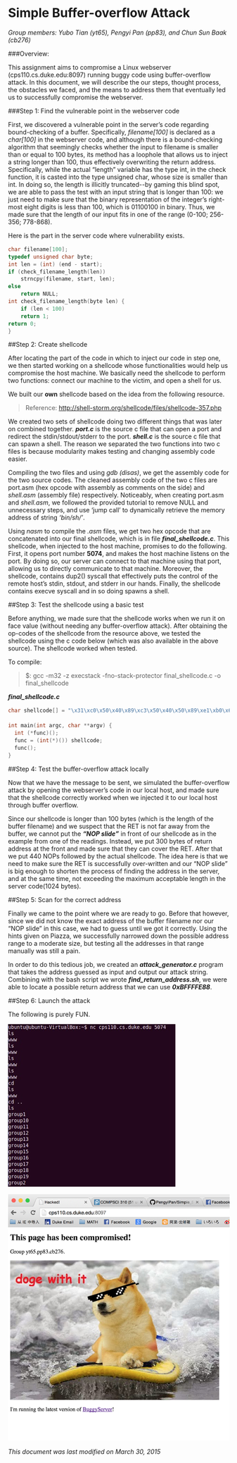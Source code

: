 
#                             Simple Buffer-overflow Attack
*Group members: Yubo Tian (yt65), Pengyi Pan (pp83), and Chun Sun Baak (cb276)*

###Overview:

This assignment aims to compromise a Linux webserver (cps110.cs.duke.edu:8097) running buggy code using buffer-overflow attack. In this document, we will describe the our steps, thought process, the obstacles we faced, and the means to address them that eventually led us to successfully compromise the webserver.

###Step 1: Find the vulnerable point in the webserver code

First, we discovered a vulnerable point in the server’s code regarding bound-checking of a buffer. Specifically, *filename[100]* is declared as a *char[100]* in the webserver code, and although there is a bound-checking algorithm that seemingly checks whether the input to filename is smaller than or equal to 100 bytes, its method has a loophole that allows us to inject a string longer than 100, thus effectively overwriting the return address. Specifically, while the actual “length” variable has the type int, in the check function, it is casted into the type unsigned char, whose size is smaller than int. In doing so, the length is illicitly truncated--by gaming this blind spot, we are able to pass the test with an input string that is longer than 100: we just need to make sure that the binary representation of the integer’s right-most eight digits is less than 100, which is 01100100 in binary. Thus, we made sure that the length of our input fits in one of the range (0-100; 256-356; 778-868). 

Here is the part in the server code where vulnerability exists.
```c
char filename[100];
typedef unsigned char byte;
int len = (int) (end - start);
if (check_filename_length(len))
	strncpy(filename, start, len);
else
	return NULL;
int check_filename_length(byte len) {
	if (len < 100)
	return 1;
return 0;
}
```
##Step 2: Create shellcode

After locating the part of the code in which to inject our code in step one, we then started working on a shellcode whose functionalities would help us compromise the host machine. We basically need the shellcode to perform two functions: connect our machine to the victim, and open a shell for us. 

We built our **own** shellcode based on the idea from the following resource. 

>Reference: http://shell-storm.org/shellcode/files/shellcode-357.php

We created two sets of shellcode doing two different things that was later on combined together. ***port.c*** is the source c file that can open a port and redirect the stdin/stdout/stderr to the port. ***shell.c*** is the source c file that can spawn a shell. The reason we separated the two functions into two c files is because modularity makes testing and changing assembly code easier.

Compiling the two files and using *gdb (disas)*, we get the assembly code for the two source codes. The cleaned assembly code of the two c files are port.asm (hex opcode with assembly as comments on the side) and *shell.asm* (assembly file) respectively. Noticeably, when creating port.asm and *shell.asm*, we followed the provided tutorial to remove NULL and unnecessary steps, and use ‘jump call’ to dynamically retrieve the memory address of string *‘bin/sh/’*.

Using *nasm* to compile the *.asm* files, we get two hex opcode that are concatenated into our final shellcode, which is in file ***final_shellcode.c***. This shellcode, when injected to the host machine, promises to do the following. First, it opens port number **5074**, and makes the host machine listens on the port. By doing so, our server can connect to that machine using that port, allowing us to directly communicate to that machine. Moreover, the shellcode, contains dup2() syscall that effectively puts the control of the remote host’s stdin, stdout, and stderr in our hands. Finally, the shellcode contains execve syscall and in so doing spawns a shell.

##Step 3: Test the shellcode using a basic test

Before anything, we made sure that the shellcode works when we run it on face value (without needing any buffer-overflow attack). After obtaining the op-codes of the shellcode from the resource above, we tested the shellcode using the c code below (which was also available in the above source). The shellcode worked when tested.

To compile:
>$: gcc -m32 -z execstack -fno-stack-protector final_shellcode.c -o final_shellcode

***final_shellcode.c***
```c
char shellcode[] = "\x31\xc0\x50\x40\x89\xc3\x50\x40\x50\x89\xe1\xb0\x66\xcd\x80\x31\xd2\x52\x66\x68\x13\xd2\x43\x66\x53\x89\xe1\x6a\x10\x51\x50\x89\xe1\xb0\x66\xcd\x80\x40\x89\x44\x24\x04\x43\x43\xb0\x66\xcd\x80\x83\xc4\x0c\x52\x52\x43\xb0\x66\xcd\x80\x93\x89\xd1\xb0\x3f\xcd\x80\x41\x80\xf9\x03\x75\xf6\x31\xc0\xb0\x46\x31\xdb\x31\xc9\xcd\x80\xeb\x16\x5b\x31\xc0\x88\x43\x07\x89\x5b\x08\x89\x43\x0c\xb0\x0b\x8d\x4b\x08\x8d\x53\x0c\xcd\x80\xe8\xe5\xff\xff\xff\x2f\x62\x69\x6e\x2f\x73\x68\x58\x41\x41\x41\x41\x42\x42\x42\x42";  

int main(int argc, char **argv) { 	
  int (*func)();  	
  func = (int(*)()) shellcode; 	
  func(); 
}
```

##Step 4: Test the buffer-overflow attack locally

Now that we have the message to be sent, we simulated the buffer-overflow attack by opening the webserver’s code in our local host, and made sure that the shellcode correctly worked when we injected it to our local host through buffer overflow. 

Since our shellcode is longer than 100 bytes (which is the length of the buffer filename) and we suspect that the RET is not far away from the buffer, we cannot put the ***“NOP slide”*** in front of our shellcode as in the example from one of the readings. Instead, we put 300 bytes of return address at the front and made sure that they can cover the RET. After that we put 440 NOPs followed by the actual shellcode. The idea here is that we need to make sure the RET is successfully over-written and our “NOP slide” is big enough to shorten the process of finding the address in the server, and at the same time, not exceeding the maximum acceptable length in the server code(1024 bytes).

##Step 5: Scan for the correct address

Finally we came to the point where we are ready to go. Before that however, since we did not know the exact address of the buffer filename nor our “NOP slide” in this case, we had to guess until we got it correctly. Using the hints given on Piazza, we successfully narrowed down the possible address range to a moderate size, but testing all the addresses in that range manually was still a pain.

In order to do this tedious job, we created an ***attack_generator.c*** program that takes the address guessed as input and output our attack string. Combining with the bash script we wrote ***find_return_address.sh***, we were able to locate a possible return address that we can use ***0xBFFFFE88***.

##Step 6: Launch the attack

The following is purely FUN.

![alt tag](https://github.com/PengyiPan/Simple_Stack_Overflow/blob/master/etc/nc.jpg)

![alt tag](https://github.com/PengyiPan/Simple_Stack_Overflow/blob/master/etc/result.png)



*This document was last modified on March 30, 2015*


